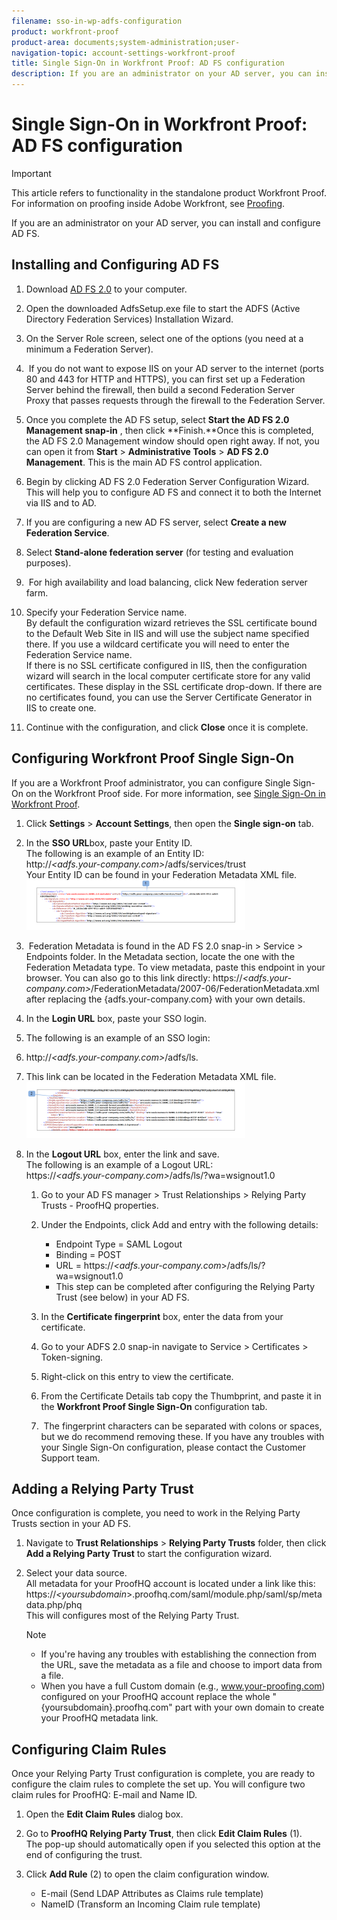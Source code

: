 ```yaml
---
filename: sso-in-wp-adfs-configuration
product: workfront-proof
product-area: documents;system-administration;user-
navigation-topic: account-settings-workfront-proof
title: Single Sign-On in Workfront Proof: AD FS configuration
description: If you are an administrator on your AD server, you can install and configure AD FS.
---
```


# Single Sign-On in Workfront Proof: AD FS configuration

>[!IMPORTANT]
>
>This article refers to functionality in the standalone product Workfront Proof. For information on proofing inside Adobe Workfront, see [Proofing](../../../review-and-approve-work/proofing/proofing.md).

If you are an administrator on your AD server, you can install and configure AD FS.

## Installing and Configuring AD FS

1. Download [AD FS 2.0](http://www.microsoft.com/en-us/download/details.aspx?id=10909)&nbsp;to your computer.&nbsp;
1. Open&nbsp;the downloaded AdfsSetup.exe file to start the ADFS (Active Directory Federation Services) Installation Wizard.
1. On the Server Role screen, select one of the options&nbsp;(you need at a minimum a Federation Server).  
1. &nbsp;If you do not want&nbsp;to expose IIS on your AD server to the internet (ports 80 and 443 for HTTP and HTTPS), you can first set up a Federation Server behind the firewall, then build a second Federation Server Proxy&nbsp;that passes requests through the firewall to the Federation Server.
1. Once you complete the&nbsp;AD FS setup, select **Start the AD FS 2.0 Management snap-in**&nbsp;, then click **Finish.**Once this is completed, the AD FS 2.0 Management window should open right away. If not, you can open it from&nbsp;**Start** > **Administrative Tools** > **AD FS 2.0 Management**. This is&nbsp;the main AD FS control application.

1. Begin by clicking AD FS 2.0 Federation Server Configuration Wizard.  
   This will help you to configure&nbsp;AD FS and connect it&nbsp;to both the Internet via IIS and to AD.
1. If you are configuring a new AD FS server, select **Create a new Federation Service**.
1. Select **Stand-alone federation server**&nbsp;(for testing and evaluation purposes).  

1. &nbsp;For high availability and load balancing, click New federation server farm.&nbsp;
1. Specify your Federation Service name.  
   By default the&nbsp;configuration&nbsp;wizard retrieves the SSL certificate bound to the Default Web Site in IIS&nbsp;and will use the subject name specified there. If you use a wildcard certificate you will need to enter the Federation Service name.  
   If there is no SSL certificate configured in IIS, then the configuration wizard will search in the local computer certificate store for any valid certificates. These display in the SSL certificate drop-down. If there are no certificates found, you can&nbsp;use the&nbsp;Server Certificate Generator in IIS&nbsp;to create one.

1. Continue with the configuration, and click **Close** once it is complete.

## Configuring Workfront Proof Single Sign-On

If you are a Workfront Proof administrator, you can configure Single Sign-On on the Workfront Proof side.&nbsp;For more information, see [Single Sign-On in Workfront Proof](../../../workfront-proof/wp-acct-admin/managing-security/single-sign-on-overview.md).

1. Click **Settings** > **Account Settings**, then open the&nbsp;**Single sign-on** tab.

1. In the&nbsp;**SSO URL**box, paste your Entity ID.  
   The following is an example of an Entity ID:  
   http://*<adfs.your-company.com>*/adfs/services/trust  
   Your Entity ID can be found in your Federation Metadata XML file.  
   ![ProofHQ_configuration_02.png](assets/proofhq-configuration-02-350x80.png)

1. &nbsp;Federation Metadata is&nbsp;found in the AD FS 2.0 snap-in > Service > Endpoints folder. In the Metadata section, locate the one with the Federation Metadata type. To view metadata, paste this endpoint in your browser. You can also go to this link directly:&nbsp;https://*<adfs.your-company.com>*/FederationMetadata/2007-06/FederationMetadata.xml after replacing the {adfs.your-company.com}&nbsp;with your own details.
1. In the **Login URL** box, paste your SSO login.
1. The following is an example of an SSO login:
1. http://*<adfs.your-company.com>*/adfs/ls. 
1. This link&nbsp;can be located&nbsp;in the Federation Metadata XML file.  
   ![ProofHQ_configuration_03.png](assets/proofhq-configuration-03-350x90.png)

1. In the&nbsp;**Logout URL** box, enter&nbsp;the link and save.  
   The following is an example of a Logout URL:  
   https://*<adfs.your-company.com>*/adfs/ls/?wa=wsignout1.0

   1. Go to your AD FS manager >&nbsp;Trust Relationships >&nbsp;Relying Party Trusts - ProofHQ&nbsp;properties.
   1. Under the Endpoints, click Add and entry with the following details:

      * Endpoint Type = SAML Logout
      * Binding = POST
      * URL = https://*<adfs.your-company.com*>/adfs/ls/?wa=wsignout1.0
      * This step can be completed after configuring the Relying Party Trust (see below) in your AD FS.

   1. In the **Certificate fingerprint** box, enter the data from your certificate.
   1. Go to your&nbsp;ADFS 2.0 snap-in&nbsp;navigate to Service > Certificates > Token-signing.
   1. Right-click on this entry to view the certificate.
   1. From the Certificate Details tab copy the Thumbprint, and paste it in the **Workfront Proof Single Sign-On** configuration tab.  
   
   1. &nbsp;The fingerprint characters can be separated with colons or spaces, but we do recommend removing these. If you have any troubles with your Single Sign-On configuration, please contact the Customer Support team.

## Adding a Relying Party Trust

Once configuration is complete, you need to work in the&nbsp;Relying Party Trusts section in your AD FS.

1. Navigate to **Trust Relationships** > **Relying Party Trusts**&nbsp;folder, then click **Add a Relying Party Trust** to&nbsp;start the configuration wizard.

1. Select your data source.  
   All metadata for your ProofHQ account is located under a link like this:  
   https://*<yoursubdomain*>.proofhq.com/saml/module.php/saml/sp/metadata.php/phq  
   This will configures most of the Relying Party Trust.

   >[!NOTE]
   >
   >
   >   
   >   
   >   * If you're having any troubles with establishing the connection from the URL, save the metadata as a file and choose to import data from a file.
   >   * When you have a full Custom domain (e.g., www.your-proofing.com) configured on your ProofHQ account replace the whole "{yoursubdomain}.proofhq.com" part with your own domain to create your ProofHQ metadata link.
   >   
   >

## Configuring Claim Rules

Once your Relying Party Trust configuration is complete, you are ready to configure the claim rules to complete the set up. You will configure two claim rules for ProofHQ: E-mail and Name ID.

1. Open the **Edit Claim Rules** dialog box.
1. Go to **ProofHQ Relying Party Trust**, then click **Edit Claim Rules**&nbsp;(1).   
   The pop-up should automatically open if you selected this option at the end of configuring the trust.

1. Click **Add Rule** (2) to open the claim configuration window.

   * E-mail (Send LDAP Attributes as Claims rule template)
   * NameID (Transform an Incoming Claim rule template)

